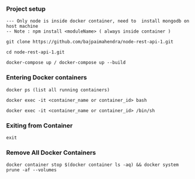 ### Project setup

	--- Only node is inside docker container, need to  install mongodb on host machine
	-- Note : npm install <moduleName> ( always inside container )

	git clone https://github.com/bajpaimahendra/node-rest-api-1.git

	cd node-rest-api-1.git

	docker-compose up / docker-compose up --build


### Entering Docker containers

	docker ps (list all running containers)

	docker exec -it <container_name or container_id> bash

	docker exec -it <container_name or container_id> /bin/sh

### Exiting from Container
	exit

### Remove All Docker Containers

	docker container stop $(docker container ls -aq) && docker system prune -af --volumes
	
	
	
	



